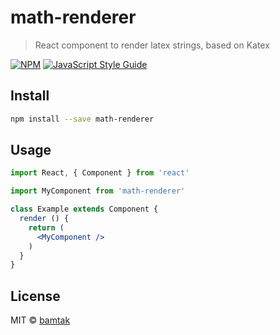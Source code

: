 # math-renderer

> React component to render latex strings, based on Katex

[![NPM](https://img.shields.io/npm/v/math-renderer.svg)](https://www.npmjs.com/package/math-renderer) [![JavaScript Style Guide](https://img.shields.io/badge/code_style-standard-brightgreen.svg)](https://standardjs.com)

## Install

```bash
npm install --save math-renderer
```

## Usage

```jsx
import React, { Component } from 'react'

import MyComponent from 'math-renderer'

class Example extends Component {
  render () {
    return (
      <MyComponent />
    )
  }
}
```

## License

MIT © [bamtak](https://github.com/bamtak)
